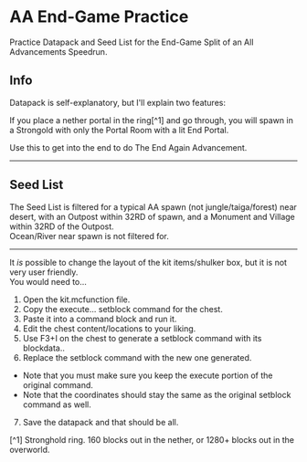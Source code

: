 # AA End-Game Practice
Practice Datapack and Seed List for the End-Game Split of an All Advancements Speedrun.

## Info  
Datapack is self-explanatory, but I'll explain two features:

If you place a nether portal in the ring[^1] and go through, you will spawn in a Strongold with only the Portal Room with a lit End Portal.  

Use this to get into the end to do The End Again Advancement. 

---

## Seed List

The Seed List is filtered for a typical AA spawn (not jungle/taiga/forest) near desert, with an Outpost within 32RD of spawn, and a Monument and Village within 32RD of the Outpost.  
Ocean/River near spawn is not filtered for.  

---

It *is* possible to change the layout of the kit items/shulker box, but it is not very user friendly.  
You would need to...
1. Open the kit.mcfunction file.  
2. Copy the execute... setblock command for the chest.  
3. Paste it into a command block and run it.  
4. Edit the chest content/locations to your liking.  
5. Use F3+I on the chest to generate a setblock command with its blockdata..  
6. Replace the setblock command with the new one generated.
  - Note that you must make sure you keep the execute portion of the original command.  
  - Note that the coordinates should stay the same as the original setblock command as well.  
7. Save the datapack and that should be all. 


[^1] Stronghold ring. 160 blocks out in the nether, or 1280+ blocks out in the overworld.
